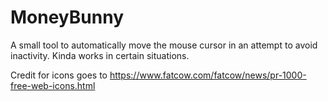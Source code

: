 # MoneyBunny

A small tool to automatically move the mouse cursor in an attempt to avoid inactivity.
Kinda works in certain situations.

Credit for icons goes to https://www.fatcow.com/fatcow/news/pr-1000-free-web-icons.html

